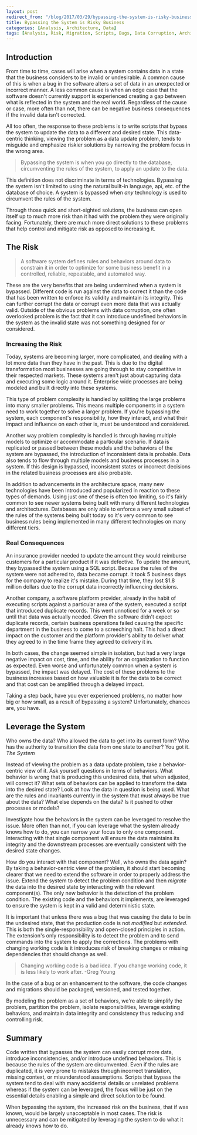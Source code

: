 ```yaml
---
layout: post
redirect_from: "/blog/2017/03/29/bypassing-the-system-is-risky-business/"
title: Bypassing the System is Risky Business
categories: [Analysis, Architecture, Data]
tags: [Analysis, Risk, Migration, Scripts, Bugs, Data Corruption, Architecture, Systems Thinking, Data, Behavior Centric Thinking]
---
```


## Introduction

From time to time, cases will arise when a system contains data in a state that the business considers to be invalid or undesirable.  A common cause of this is when a bug in the software alters a set of data in an unexpected or incorrect manner.  A less common cause is when an edge case that the software doesn't currently support is experienced creating a gap between what is reflected in the system and the real world.  Regardless of the cause or case, more often than not, there can be negative business consequences if the invalid data isn't corrected.

All too often, the response to these problems is to write scripts that bypass the system to update the data to a different and desired state.  This data-centric thinking, viewing the problem as a data update problem, tends to misguide and emphasize riskier solutions by narrowing the problem focus in the wrong area.

>Bypassing the system is when you go directly to the database, circumventing the rules of the system, to apply an update to the data.

This definition does not discriminate in terms of technologies.  Bypassing the system isn't limited to using the natural built-in language, api, etc. of the database of choice.  A system is bypassed when *any* technology is used to circumvent the rules of the system.

Through those quick and short-sighted solutions, the business can open itself up to much more risk than it had with the problem they were originally facing.  Fortunately, there are much more direct solutions to these problems that help control and mitigate risk as opposed to increasing it.

## The Risk

>A software system defines rules and behaviors around data to constrain it in order to optimize for some business benefit in a controlled, reliable, repeatable, and automated way.

These are the very benefits that are being undermined when a system is bypassed.  Different code is run against the data to correct it than the code that has been written to enforce its validity and maintain its integrity.  This can further corrupt the data or corrupt even more data that was actually valid.  Outside of the obvious problems with data corruption, one often overlooked problem is the fact that it can introduce undefined behaviors in the system as the invalid state was not something designed for or considered.

### Increasing the Risk

Today, systems are becoming larger, more complicated, and dealing with a lot more data than they have in the past.  This is due to the digital transformation most businesses are going through to stay competitive in their respected markets.  These systems aren't just about capturing data and executing some logic around it.  Enterprise wide processes are being modeled and built directly into these systems.

This type of problem complexity is handled by splitting the large problems into many smaller problems.  This means multiple components in a system need to work together to solve a larger problem.  If you're bypassing the system, each component's responsibility, how they interact, and what their impact and influence on each other is, must be understood and considered.

Another way problem complexity is handled is through having multiple models to optimize or accommodate a particular scenario.  If data is replicated or passed between these models and the behaviors of the system are bypassed, the introduction of inconsistent data is probable.  Data also tends to flow through multiple models and business processes in a system.  If this design is bypassed, inconsistent states or incorrect decisions in the related business processes are also probable.

In addition to advancements in the architecture space, many new technologies have been introduced and popularized in reaction to these types of demands.  Using just one of these is often too limiting, so it's fairly common to see newer systems being built with many different technologies and architectures.  Databases are only able to enforce a very small subset of the rules of the systems being built today so it's very common to see business rules being implemented in many different technologies on many different tiers.

### Real Consequences

An insurance provider needed to update the amount they would reimburse customers for a particular product if it was defective.  To update the amount, they bypassed the system using a SQL script.  Because the rules of the system were not adhered to, data became corrupt.  It took 5 business days for the company to realize it's mistake.  During that time, they lost $1.8 million dollars due to the corrupt data incorrectly influencing decisions.

Another company, a software platform provider, already in the habit of executing scripts against a particular area of the system, executed a script that introduced duplicate records.  This went unnoticed for a week or so until that data was actually needed.  Given the software didn't expect duplicate records, certain business operations failed causing the specific department in the business to come to a screeching halt.  This had a direct impact on the customer and the platform provider's ability to deliver what they agreed to in the time frame they agreed to delivery it in.

In both cases, the change seemed simple in isolation, but had a very large negative impact on cost, time, and the ability for an organization to function as expected.  Even worse and unfortunately common when a system is bypassed, the impact was delayed.  The cost of these problems to the business increases based on how valuable it is for the data to be correct and that cost can be amplified through a delayed impact.

Taking a step back, have you ever experienced problems, no matter how big or how small, as a result of bypassing a system?  Unfortunately, chances are, you have.

## Leverage the System

Who owns the data?  Who allowed the data to get into its current form?  Who has the authority to transition the data from one state to another?  You got it.  *The System*

Instead of viewing the problem as a data update problem, take a behavior-centric view of it.  Ask yourself questions in terms of behaviors.  What behavior is wrong that is producing this undesired data, that when adjusted, will correct it?  What sets of behaviors can be applied to transform the data into the desired state?  Look at how the data in question is being used.  What are the rules and invariants currently in the system that must always be true about the data?  What else depends on the data?  Is it pushed to other processes or models?

Investigate how the behaviors in the system can be leveraged to resolve the issue.  More often than not, if you can leverage what the system already knows how to do, you can narrow your focus to only one component.  Interacting with that single component will ensure the data maintains its integrity and the downstream processes are eventually consistent with the desired state changes.

How do you interact with that component?  Well, who owns the data again?  By taking a behavior-centric view of the problem, it should start becoming clearer that we need to extend the software in order to properly address the issue.  Extend the system to detect the problem condition and then *migrate* the data into the desired state by interacting with the relevant component(s).  The only new behavior is the detection of the problem condition.  The existing code and the behaviors it implements, are leveraged to ensure the system is kept in a valid and deterministic state.

It is important that unless there was a bug that was causing the data to be in the undesired state, that the production code is not *modified* but *extended*.  This is both the single-responsibility and open-closed principles in action.  The extension's only responsibility is to detect the problem and to send commands into the system to apply the corrections.  The problems with changing working code is it introduces risk of breaking changes or missing dependencies that should change as well.

>Changing working code is a bad idea. If you change working code, it is less likely to work after. -Greg Young

In the case of a bug or an enhancement to the software, the code changes and migrations should be packaged, versioned, and tested together.

By modeling the problem as a set of behaviors, we're able to simplify the problem, partition the problem, isolate responsibilities, leverage existing behaviors, and maintain data integrity and consistency thus reducing and controlling risk.

## Summary

Code written that bypasses the system can easily corrupt more data, introduce inconsistencies, and/or introduce undefined behaviors.  This is because the rules of the system are circumvented.  Even if the rules are duplicated, it is very prone to mistakes through incorrect translation, missing context, or misunderstood assumptions.  Scripts that bypass the system tend to deal with many accidental details or unrelated problems whereas if the system can be leveraged, the focus will be just on the essential details enabling a simple and direct solution to be found. 

When bypassing the system, the increased risk on the business, that if was known, would be largely unacceptable in most cases.  The risk is unnecessary and can be mitigated by leveraging the system to do what it already knows how to do.